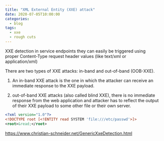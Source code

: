 ```yaml
---
title: "XML External Entity (XXE) attack"
date: 2020-07-05T10:00:00
categories:
  - blog
tags:
  - xxe
  - rough cuts
---
```


XXE detection in service endpoints
they can easily be triggered using proper Content-Type request header values (like text/xml or application/xml)

There are two types of XXE attacks: in-band and out-of-band (OOB-XXE).
1) An in-band XXE attack is the one in which the attacker can receive an immediate response to the XXE payload.

2) out-of-band XXE attacks (also called blind XXE), there is no immediate response from the web application and attacker has to reflect the output of their XXE payload to some other file or their own server.

```xml
<?xml version="1.0"?>
<!DOCTYPE root [<!ENTITY read SYSTEM 'file:///etc/passwd'>]>
<root>&read;</root>
```

https://www.christian-schneider.net/GenericXxeDetection.html
